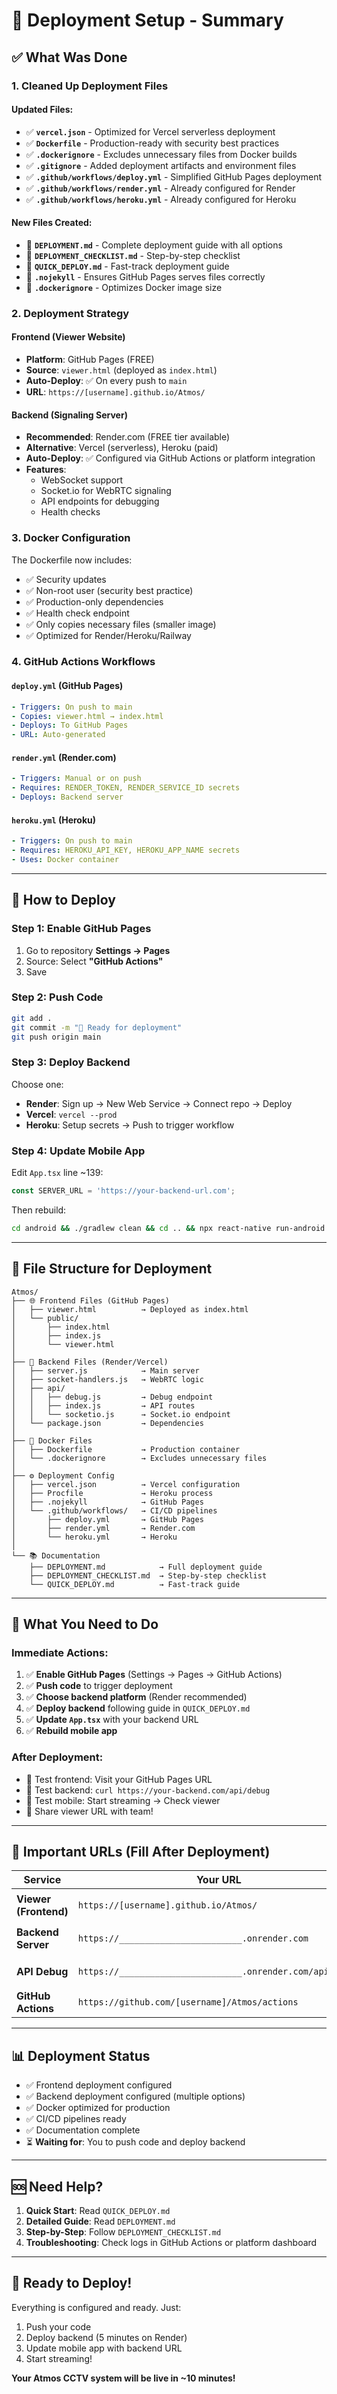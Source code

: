 # 🎯 Deployment Setup - Summary

## ✅ What Was Done

### 1. **Cleaned Up Deployment Files**

#### Updated Files:
- ✅ **`vercel.json`** - Optimized for Vercel serverless deployment
- ✅ **`Dockerfile`** - Production-ready with security best practices
- ✅ **`.dockerignore`** - Excludes unnecessary files from Docker builds
- ✅ **`.gitignore`** - Added deployment artifacts and environment files
- ✅ **`.github/workflows/deploy.yml`** - Simplified GitHub Pages deployment
- ✅ **`.github/workflows/render.yml`** - Already configured for Render
- ✅ **`.github/workflows/heroku.yml`** - Already configured for Heroku

#### New Files Created:
- 📄 **`DEPLOYMENT.md`** - Complete deployment guide with all options
- 📄 **`DEPLOYMENT_CHECKLIST.md`** - Step-by-step checklist
- 📄 **`QUICK_DEPLOY.md`** - Fast-track deployment guide
- 📄 **`.nojekyll`** - Ensures GitHub Pages serves files correctly
- 📄 **`.dockerignore`** - Optimizes Docker image size

### 2. **Deployment Strategy**

#### Frontend (Viewer Website)
- **Platform**: GitHub Pages (FREE)
- **Source**: `viewer.html` (deployed as `index.html`)
- **Auto-Deploy**: ✅ On every push to `main`
- **URL**: `https://[username].github.io/Atmos/`

#### Backend (Signaling Server)
- **Recommended**: Render.com (FREE tier available)
- **Alternative**: Vercel (serverless), Heroku (paid)
- **Auto-Deploy**: ✅ Configured via GitHub Actions or platform integration
- **Features**:
  - WebSocket support
  - Socket.io for WebRTC signaling
  - API endpoints for debugging
  - Health checks

### 3. **Docker Configuration**

The Dockerfile now includes:
- ✅ Security updates
- ✅ Non-root user (security best practice)
- ✅ Production-only dependencies
- ✅ Health check endpoint
- ✅ Only copies necessary files (smaller image)
- ✅ Optimized for Render/Heroku/Railway

### 4. **GitHub Actions Workflows**

#### `deploy.yml` (GitHub Pages)
```yaml
- Triggers: On push to main
- Copies: viewer.html → index.html
- Deploys: To GitHub Pages
- URL: Auto-generated
```

#### `render.yml` (Render.com)
```yaml
- Triggers: Manual or on push
- Requires: RENDER_TOKEN, RENDER_SERVICE_ID secrets
- Deploys: Backend server
```

#### `heroku.yml` (Heroku)
```yaml
- Triggers: On push to main
- Requires: HEROKU_API_KEY, HEROKU_APP_NAME secrets
- Uses: Docker container
```

---

## 🚀 How to Deploy

### Step 1: Enable GitHub Pages
1. Go to repository **Settings → Pages**
2. Source: Select **"GitHub Actions"**
3. Save

### Step 2: Push Code
```bash
git add .
git commit -m "🚀 Ready for deployment"
git push origin main
```

### Step 3: Deploy Backend
Choose one:
- **Render**: Sign up → New Web Service → Connect repo → Deploy
- **Vercel**: `vercel --prod`
- **Heroku**: Setup secrets → Push to trigger workflow

### Step 4: Update Mobile App
Edit `App.tsx` line ~139:
```typescript
const SERVER_URL = 'https://your-backend-url.com';
```

Then rebuild:
```bash
cd android && ./gradlew clean && cd .. && npx react-native run-android
```

---

## 📁 File Structure for Deployment

```
Atmos/
├── 🌐 Frontend Files (GitHub Pages)
│   ├── viewer.html          → Deployed as index.html
│   └── public/
│       ├── index.html
│       ├── index.js
│       └── viewer.html
│
├── 🔌 Backend Files (Render/Vercel)
│   ├── server.js            → Main server
│   ├── socket-handlers.js   → WebRTC logic
│   ├── api/
│   │   ├── debug.js         → Debug endpoint
│   │   ├── index.js         → API routes
│   │   └── socketio.js      → Socket.io endpoint
│   └── package.json         → Dependencies
│
├── 🐳 Docker Files
│   ├── Dockerfile           → Production container
│   └── .dockerignore        → Excludes unnecessary files
│
├── ⚙️ Deployment Config
│   ├── vercel.json          → Vercel configuration
│   ├── Procfile             → Heroku process
│   ├── .nojekyll            → GitHub Pages
│   └── .github/workflows/   → CI/CD pipelines
│       ├── deploy.yml       → GitHub Pages
│       ├── render.yml       → Render.com
│       └── heroku.yml       → Heroku
│
└── 📚 Documentation
    ├── DEPLOYMENT.md            → Full deployment guide
    ├── DEPLOYMENT_CHECKLIST.md  → Step-by-step checklist
    └── QUICK_DEPLOY.md          → Fast-track guide
```

---

## 🎯 What You Need to Do

### Immediate Actions:
1. ✅ **Enable GitHub Pages** (Settings → Pages → GitHub Actions)
2. ✅ **Push code** to trigger deployment
3. ✅ **Choose backend platform** (Render recommended)
4. ✅ **Deploy backend** following guide in `QUICK_DEPLOY.md`
5. ✅ **Update `App.tsx`** with your backend URL
6. ✅ **Rebuild mobile app**

### After Deployment:
- 🧪 Test frontend: Visit your GitHub Pages URL
- 🧪 Test backend: `curl https://your-backend.com/api/debug`
- 🧪 Test mobile: Start streaming → Check viewer
- 🎉 Share viewer URL with team!

---

## 🔗 Important URLs (Fill After Deployment)

| Service | Your URL | Status |
|---------|----------|--------|
| **Viewer (Frontend)** | `https://[username].github.io/Atmos/` | ⏳ Pending |
| **Backend Server** | `https://________________________.onrender.com` | ⏳ Pending |
| **API Debug** | `https://________________________.onrender.com/api/debug` | ⏳ Pending |
| **GitHub Actions** | `https://github.com/[username]/Atmos/actions` | ✅ Ready |

---

## 📊 Deployment Status

- ✅ Frontend deployment configured
- ✅ Backend deployment configured (multiple options)
- ✅ Docker optimized for production
- ✅ CI/CD pipelines ready
- ✅ Documentation complete
- ⏳ **Waiting for**: You to push code and deploy backend

---

## 🆘 Need Help?

1. **Quick Start**: Read `QUICK_DEPLOY.md`
2. **Detailed Guide**: Read `DEPLOYMENT.md`
3. **Step-by-Step**: Follow `DEPLOYMENT_CHECKLIST.md`
4. **Troubleshooting**: Check logs in GitHub Actions or platform dashboard

---

## 🎉 Ready to Deploy!

Everything is configured and ready. Just:
1. Push your code
2. Deploy backend (5 minutes on Render)
3. Update mobile app with backend URL
4. Start streaming!

**Your Atmos CCTV system will be live in ~10 minutes!**
